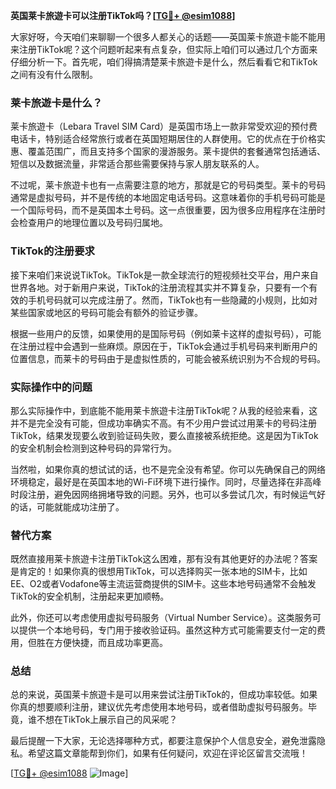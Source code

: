 **英国莱卡旅遊卡可以注册TikTok吗？[[TG💪+ @esim1088](https://t.me/s/esim1088)]**

大家好呀，今天咱们来聊聊一个很多人都关心的话题——英国莱卡旅遊卡能不能用来注册TikTok呢？这个问题听起来有点复杂，但实际上咱们可以通过几个方面来仔细分析一下。首先呢，咱们得搞清楚莱卡旅遊卡是什么，然后看看它和TikTok之间有没有什么限制。

### 莱卡旅遊卡是什么？

莱卡旅遊卡（Lebara Travel SIM Card）是英国市场上一款非常受欢迎的预付费电话卡，特别适合经常旅行或者在英国短期居住的人群使用。它的优点在于价格实惠、覆盖范围广，而且支持多个国家的漫游服务。莱卡提供的套餐通常包括通话、短信以及数据流量，非常适合那些需要保持与家人朋友联系的人。

不过呢，莱卡旅遊卡也有一点需要注意的地方，那就是它的号码类型。莱卡的号码通常是虚拟号码，并不是传统的本地固定电话号码。这意味着你的手机号码可能是一个国际号码，而不是英国本土号码。这一点很重要，因为很多应用程序在注册时会检查用户的地理位置以及号码归属地。

### TikTok的注册要求

接下来咱们来说说TikTok。TikTok是一款全球流行的短视频社交平台，用户来自世界各地。对于新用户来说，TikTok的注册流程其实并不算复杂，只要有一个有效的手机号码就可以完成注册了。然而，TikTok也有一些隐藏的小规则，比如对某些国家或地区的号码可能会有额外的验证步骤。

根据一些用户的反馈，如果使用的是国际号码（例如莱卡这样的虚拟号码），可能在注册过程中会遇到一些麻烦。原因在于，TikTok会通过手机号码来判断用户的位置信息，而莱卡的号码由于是虚拟性质的，可能会被系统识别为不合规的号码。

### 实际操作中的问题

那么实际操作中，到底能不能用莱卡旅遊卡注册TikTok呢？从我的经验来看，这并不是完全没有可能，但成功率确实不高。有不少用户尝试过用莱卡的号码注册TikTok，结果发现要么收到验证码失败，要么直接被系统拒绝。这是因为TikTok的安全机制会检测到这种号码的异常行为。

当然啦，如果你真的想试试的话，也不是完全没有希望。你可以先确保自己的网络环境稳定，最好是在英国本地的Wi-Fi环境下进行操作。同时，尽量选择在非高峰时段注册，避免因网络拥堵导致的问题。另外，也可以多尝试几次，有时候运气好的话，可能就能成功注册了。

### 替代方案

既然直接用莱卡旅遊卡注册TikTok这么困难，那有没有其他更好的办法呢？答案是肯定的！如果你真的很想用TikTok，可以选择购买一张本地的SIM卡，比如EE、O2或者Vodafone等主流运营商提供的SIM卡。这些本地号码通常不会触发TikTok的安全机制，注册起来更加顺畅。

此外，你还可以考虑使用虚拟号码服务（Virtual Number Service）。这类服务可以提供一个本地号码，专门用于接收验证码。虽然这种方式可能需要支付一定的费用，但胜在方便快捷，而且成功率更高。

### 总结

总的来说，英国莱卡旅遊卡是可以用来尝试注册TikTok的，但成功率较低。如果你真的想要顺利注册，建议优先考虑使用本地号码，或者借助虚拟号码服务。毕竟，谁不想在TikTok上展示自己的风采呢？

最后提醒一下大家，无论选择哪种方式，都要注意保护个人信息安全，避免泄露隐私。希望这篇文章能帮到你们，如果有任何疑问，欢迎在评论区留言交流哦！

[[TG💪+ @esim1088](https://t.me/s/esim1088) ![Image](https://i.postimg.cc/4NQfJmqS/Snipaste-2025-05-13-00-14-12.png)]